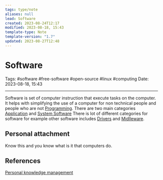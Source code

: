 ```yaml
---
tags: type/note
aliases: null
lead: Software
created: 2023-08-24T12:17
modified: 2023-08-18, 15:43
template-type: Note
template-version: "1.7"
updated: 2023-08-27T12:48
---
```


# Software

Tags: #software #free-software #open-source #linux #computing
Date: 2023-08-18, 15:43

---

Software is set of computer instruction that execute tasks on the computer. It helps with simplifying the use of a computer for non technical people and people who are not [ Programming](Programming.md). There are two main categories [Application](Application) and [System Software](System%20Software) There is lot of different categories for software for example other software includes [Drivers](Drivers) and [Midlleware](Midlleware).

## Personal attachment 

Know this and you know what is it that computers do.

## References

[Personal knowledge management](Personal%20knowledge%20management.md)
